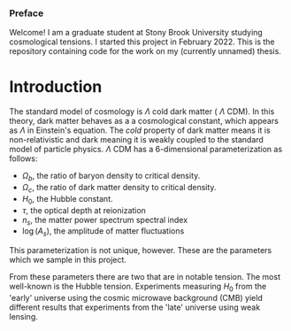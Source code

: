### Preface
Welcome! I am a graduate student at Stony Brook University studying cosmological tensions. I started this project in February 2022. This is the repository containing code for the work on my (currently unnamed) thesis.

# Introduction
The standard model of cosmology is $\Lambda$ 
cold dark matter (
$\Lambda$
CDM). In this theory, dark matter behaves as a a cosmological constant, which appears as 
$\Lambda$ in Einstein's equation. 
The *cold* property of dark matter means it is non-relativistic and dark meaning it is weakly coupled to the standard model of particle physics. 
$\Lambda$ CDM has a 6-dimensional parameterization as follows:
- $\Omega_b$, the ratio of baryon density to critical density.
- $\Omega_c$, the ratio of dark matter density to critical density.
- $H_0$, the Hubble constant.
- $\tau$, the optical depth at reionization
- $n_s$, the matter power spectrum spectral index
- $\log(A_s)$, the amplitude of matter fluctuations

This parameterization is not unique, however. These are the parameters which we sample in this project.

From these parameters there are two that are in notable tension. The most well-known is the Hubble tension. Experiments measuring $H_0$ from the 'early' universe using the cosmic microwave background (CMB) yield different results that experiments from the 'late' universe using weak lensing. 

